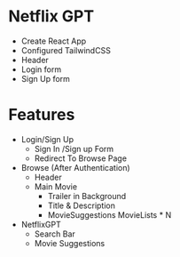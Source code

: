 # Netflix GPT 

- Create React App 
- Configured TailwindCSS
- Header
- Login form
- Sign Up form

# Features
- Login/Sign Up
  - Sign In /Sign up Form 
  - Redirect To Browse Page
- Browse (After Authentication)
  - Header
  - Main Movie
    - Trailer in Background
    - Title & Description 
    - MovieSuggestions
        MovieLists * N
- NetflixGPT
    - Search Bar 
    - Movie Suggestions